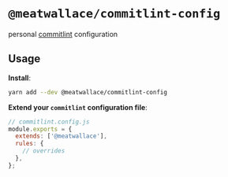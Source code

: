 # `@meatwallace/commitlint-config`

personal [commitlint](https://commitlint.js.org) configuration

## Usage

**Install**:

```sh
yarn add --dev @meatwallace/commitlint-config
```

**Extend your `commitlint` configuration file**:

```js
// commitlint.config.js
module.exports = {
  extends: ['@meatwallace'],
  rules: {
    // overrides
  },
};
```
